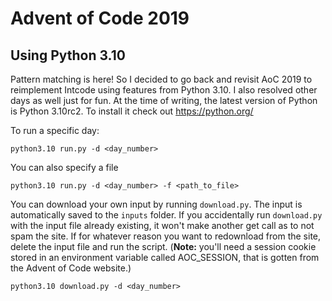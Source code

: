 # Advent of Code 2019
## Using Python 3.10

Pattern matching is here! So I decided to go back and revisit AoC 2019 to reimplement Intcode using features from Python 3.10. I also resolved other days as well just for fun. At the time of writing, the latest version of Python is Python 3.10rc2. To install it check out https://python.org/

To run a specific day:
```
python3.10 run.py -d <day_number>
```

You can also specify a file
```
python3.10 run.py -d <day_number> -f <path_to_file>
```

You can download your own input by running `download.py`. The input is automatically saved to the `inputs` folder. If you accidentally run `download.py` with the input file already existing, it won't make another get call as to not spam the site. If for whatever reason you want to redownload from the site, delete the input file and run the script. \(**Note:** you'll need a session cookie stored in an environment variable called AOC_SESSION, that is gotten from the Advent of Code website.\)
```
python3.10 download.py -d <day_number>
```
